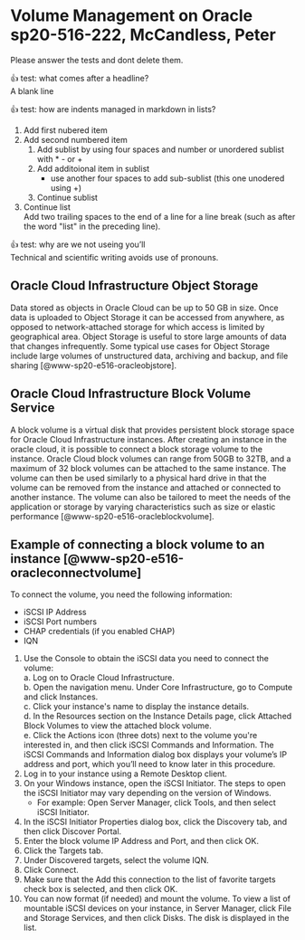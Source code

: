# Volume Management on Oracle sp20-516-222, McCandless, Peter

Please answer the tests and dont delete them.

:+1: test: what comes after a headline?   
A blank line

:+1: test: how are indents managed in markdown in lists?
1. Add first nubered item
2. Add second numbered item
    1. Add sublist by using four spaces and number or unordered sublist with * - or +
    2. Add additoional item in sublist
        + use another four spaces to add sub-sublist (this one unodered using +)
    3. Continue sublist
3. Continue list  
Add two trailing spaces to the end of a line for a line break (such as after the word "list" in the preceding line).

:+1: test: why are we not useing you’ll  
Technical and scientific writing avoids use of pronouns.

## Oracle Cloud Infrastructure Object Storage

Data stored as objects in Oracle Cloud can be up to 50 GB in size. Once data is uploaded to Object Storage it can be accessed from anywhere, as opposed to network-attached storage for which access is limited by geographical area.  Object Storage is useful to store large amounts of data that changes infrequently. Some typical use cases for Object Storage include large volumes of unstructured data, archiving and backup, and file sharing [@www-sp20-e516-oracleobjstore].

## Oracle Cloud Infrastructure Block Volume Service

A block volume is a virtual disk that provides persistent block storage space for Oracle Cloud Infrastructure instances.  After creating an instance in the oracle cloud, it is possible to connect a block storage volume to the instance.  Oracle Cloud block volumes can range from 50GB to 32TB, and a maximum of 32 block volumes can be attached to the same instance.  The volume can then be used similarly to a physical hard drive in that the volume can be removed from the instance and attached or connected to another instance.  The volume can also be tailored to meet the needs of the application or storage by varying characteristics such as size or elastic performance [@www-sp20-e516-oracleblockvolume].  
 
## Example of connecting a block volume to an instance [@www-sp20-e516-oracleconnectvolume]

To connect the volume, you need the following information:
* iSCSI IP Address
* iSCSI Port numbers
* CHAP  credentials (if you enabled CHAP)
* IQN 

1.	Use the Console to obtain the iSCSI data you need to connect the volume:  
    a.	Log on to Oracle Cloud Infrastructure.  
    b.	Open the navigation menu. Under Core Infrastructure, go to Compute and click Instances.  
    c.	Click your instance's name to display the instance details.  
    d.	In the Resources section on the Instance Details page, click Attached Block Volumes to view the attached block volume.  
    e.	Click the Actions icon (three dots) next to the volume you're interested in, and then click iSCSI Commands and Information.  The iSCSI Commands and Information dialog box displays your volume’s IP address and port, which you’ll need to know later in this procedure.
2.	Log in to your instance using a Remote Desktop client.
3.	On your Windows instance, open the iSCSI Initiator. The steps to open the iSCSI Initiator may vary depending on the version of     Windows.
    * For example: Open Server Manager, click Tools, and then select iSCSI Initiator.
4.	In the iSCSI Initiator Properties dialog box, click the Discovery tab, and then click Discover Portal.
5.	Enter the block volume IP Address and Port, and then click OK.
6.	Click the Targets tab.
7.	Under Discovered targets, select the volume IQN.
8.	Click Connect.
9.	Make sure that the Add this connection to the list of favorite targets check box is selected, and then click OK.
10.	You can now format (if needed) and mount the volume. To view a list of mountable iSCSI devices on your instance, in Server Manager,  click File and Storage Services, and then click Disks.  The disk is displayed in the list.


